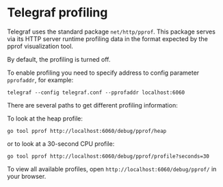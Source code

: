 # Telegraf profiling

Telegraf uses the standard package ```net/http/pprof```. This package serves via its HTTP server runtime profiling data in the format expected by the pprof visualization tool.

By default, the profiling is turned off.

To enable profiling you need to specify address to config parameter ```pprofaddr```, for example:

```
telegraf --config telegraf.conf --pprofaddr localhost:6060
```

There are several paths to get different profiling information:

To look at the heap profile:

```go tool pprof http://localhost:6060/debug/pprof/heap```

or to look at a 30-second CPU profile:

```go tool pprof http://localhost:6060/debug/pprof/profile?seconds=30```

To view all available profiles, open ```http://localhost:6060/debug/pprof/``` in your browser.

